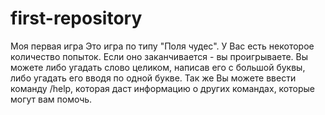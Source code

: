 # first-repository
Моя первая игра
Это игра по типу "Поля чудес". У Вас есть некоторое количество попыток. Если оно заканчивается - вы проигрываете.
Вы можете либо угадать слово целиком, написав его с большой буквы, либо угадать его вводя по одной букве.
Так же Вы можете ввести команду /help, которая даст информацию о других командах, которые могут вам помочь.

